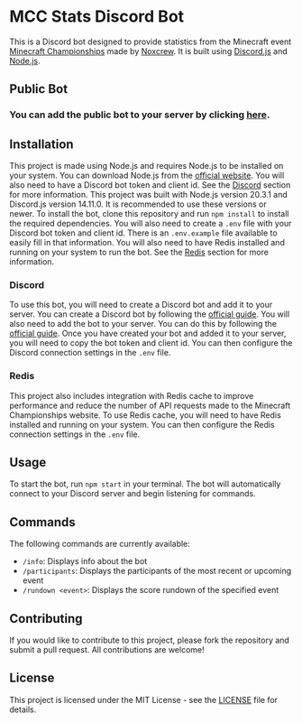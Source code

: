 # MCC Stats Discord Bot
This is a Discord bot designed to provide statistics from the Minecraft event [Minecraft Championships](https://mcchampionship.com/) made by [Noxcrew](https://noxcrew.com). It is built using [Discord.js](https://discord.js.org/) and [Node.js](https://nodejs.org/).


## Public Bot

### You can add the public bot to your server by clicking [here](https://discord.com/api/oauth2/authorize?client_id%253D1119327663937564742%2526permissions%253D517543840832%2526scope%253Dbot%2520applications.commands).

## Installation

This project is made using Node.js and requires Node.js to be installed on your system. You can download Node.js from the [official website](https://nodejs.org/). You will also need to have a Discord bot token and client id. See the [Discord](#discord) section for more information. This project was built with Node.js version 20.3.1 and Discord.js version 14.11.0. It is recommended to use these versions or newer.
To install the bot, clone this repository and run `npm install` to install the required dependencies. You will also need to create a `.env` file with your Discord bot token and client id. There is an `.env.example` file available to easily fill in that information. You will also need to have Redis installed and running on your system to run the bot. See the [Redis](#redis) section for more information. 

### Discord

To use this bot, you will need to create a Discord bot and add it to your server. You can create a Discord bot by following the [official guide](https://discordjs.guide/preparations/setting-up-a-bot-application.html#creating-your-bot). You will also need to add the bot to your server. You can do this by following the [official guide](https://discordjs.guide/preparations/adding-your-bot-to-servers.html#bot-invite-links). Once you have created your bot and added it to your server, you will need to copy the bot token and client id. You can then configure the Discord connection settings in the `.env` file.

### Redis

This project also includes integration with Redis cache to improve performance and reduce the number of API requests made to the Minecraft Championships website. To use Redis cache, you will need to have Redis installed and running on your system. You can then configure the Redis connection settings in the `.env` file.

## Usage

To start the bot, run `npm start` in your terminal. The bot will automatically connect to your Discord server and begin listening for commands.

## Commands

The following commands are currently available:

- `/info`: Displays info about the bot
- `/participants`: Displays the participants of the most recent or upcoming event
- `/rundown <event>`: Displays the score rundown of the specified event

## Contributing

If you would like to contribute to this project, please fork the repository and submit a pull request. All contributions are welcome!

## License

This project is licensed under the MIT License - see the [LICENSE](LICENSE) file for details.
